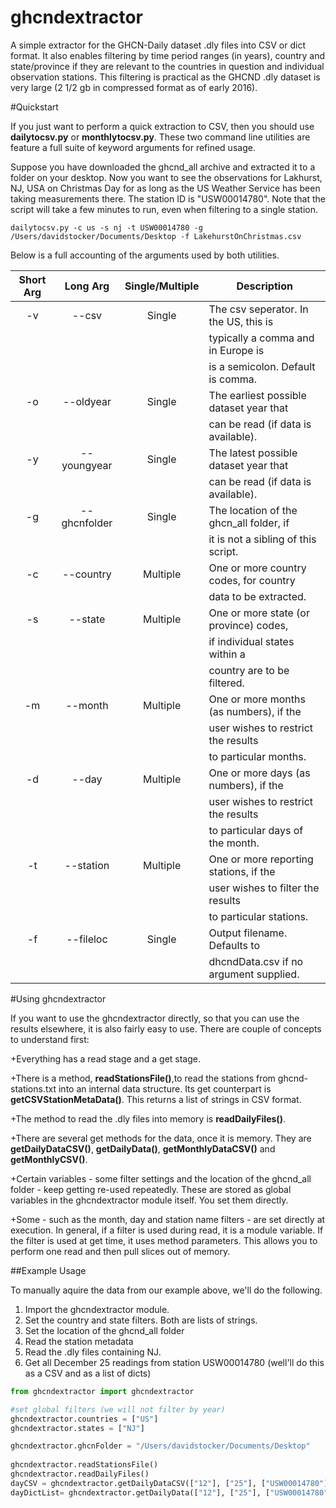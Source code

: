 # ghcndextractor
A simple extractor for the GHCN-Daily dataset .dly files into CSV or dict format.  It also enables filtering by  time period ranges (in years), country and state/province if they are relevant to the countries in question and individual observation stations.  This filtering is practical as the GHCND .dly dataset is very large (2 1/2 gb in compressed format as of early 2016).  

#Quickstart

If you just want to perform a quick extraction to CSV, then you should use **dailytocsv.py** or **monthlytocsv.py**.  These two command line utilities are feature a full suite of keyword arguments for refined usage.

Suppose you have downloaded the ghcnd_all archive and extracted it to a folder on your desktop.  Now you want to see the observations for Lakhurst, NJ, USA  on Christmas Day for as long as the US Weather Service has been taking measurements there.  The station ID is "USW00014780".   Note that the script will take a few minutes to run, even when filtering to a single station.  

`dailytocsv.py -c us -s nj -t USW00014780 -g /Users/davidstocker/Documents/Desktop -f LakehurstOnChristmas.csv`

Below is a full accounting of the arguments used by both utilities.

| Short Arg | Long Arg     | Single/Multiple   | Description                                |
| :--------:|:------------:|:-----------------:| ------------------------------------------ |
| -v        | --csv        | Single            | The csv seperator.  In the US, this is<br> |
|           |              |                   |     typically a comma and in Europe is<br> |
|           |              |                   |     is a semicolon.  Default is comma.     | 
| -o        | --oldyear    | Single            | The earliest possible dataset year that<br>|
|           |              |                   |     can be read (if data is available).    |
| -y        | --youngyear  | Single            | The latest possible dataset year that<br>  |
|           |              |                   |     can be read (if data is available).    |
| -g        | --ghcnfolder | Single            | The location of the ghcn_all folder, if<br>|
|           |              |                   |     it is not a sibling of this script.    | 
| -c        | --country    | Multiple          | One or more country codes, for country<br> | 
|           |              |                   |     data to be extracted.                  | 
| -s        | --state      | Multiple          | One or more state (or province) codes,<br> | 
|           |              |                   |     if individual states within a<br>      |
|           |              |                   |     country are to be filtered.            |
| -m        | --month      | Multiple          | One or more months (as numbers), if the<br>| 
|           |              |                   |     user wishes to restrict the results<br>|
|           |              |                   |     to particular months.                  | 
| -d        | --day        | Multiple          | One or more days (as numbers), if the<br>  |
|           |              |                   |     user wishes to restrict the results<br>| 
|           |              |                   |     to particular days of the month.       |
| -t        | --station    | Multiple          | One or more reporting stations, if the<br> | 
|           |              |                   |     user wishes to filter the results<br>  | 
|           |              |                   |     to particular stations.                |
| -f        | --fileloc    | Single            | Output filename.  Defaults to<br>          |
|           |              |                   |     dhcndData.csv if no argument supplied. |


#Using ghcndextractor

If you want to use the  ghcndextractor directly, so that you can use the results elsewhere, it is also fairly easy to use.  There are couple of concepts to understand first:

+Everything has a read stage and a get stage. 

+There is a method,  **readStationsFile()**,to read the stations from ghcnd-stations.txt into an internal data structure.  Its get counterpart is **getCSVStationMetaData()**.  This returns a list of strings in CSV format.

+The method to read the .dly files into memory is **readDailyFiles()**.  

+There are several get methods for the data, once it is memory.  They are **getDailyDataCSV()**, **getDailyData()**, **getMonthlyDataCSV()** and **getMonthlyCSV()**.

+Certain variables - some filter settings  and the location of the ghcnd_all folder -  keep getting re-used repeatedly.  These are stored as global variables in the ghcndextractor module itself.  You set them directly. 

+Some - such as the month, day and station name filters - are set directly at execution.  In general, if a filter is used during read, it is a module variable.  If the filter is used at get time, it uses method parameters.  This allows you to perform one read and then pull slices out of memory.


##Example Usage

To manually aquire the data from our example above, we'll do the following.

1. Import  the ghcndextractor module.
2. Set the country and state filters.  Both are lists of strings.
3. Set the location of the ghcnd_all  folder
4. Read the station metadata
5. Read the .dly files containing NJ.
6. Get all December 25 readings from  station USW00014780 (well'll do this as a CSV and as a list of dicts)

```python
from ghcndextractor import ghcndextractor

#set global filters (we will not filter by year)
ghcndextractor.countries = ["US"]
ghcndextractor.states = ["NJ"]     

ghcndextractor.ghcnFolder = "/Users/davidstocker/Documents/Desktop"   
 
ghcndextractor.readStationsFile()
ghcndextractor.readDailyFiles()
dayCSV = ghcndextractor.getDailyDataCSV(["12"], ["25"], ["USW00014780"])
dayDictList= ghcndextractor.getDailyData(["12"], ["25"], ["USW00014780"])
```
